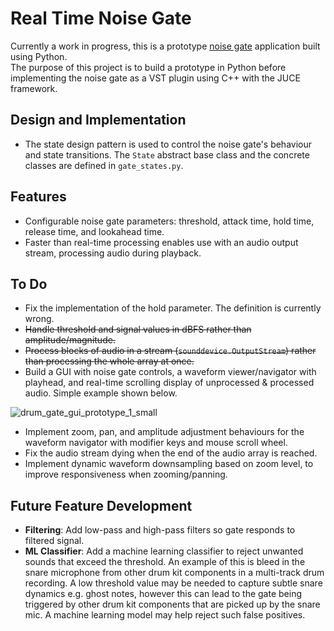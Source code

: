 # Real Time Noise Gate


Currently a work in progress, this is a prototype [noise gate](https://en.wikipedia.org/wiki/Noise_gate) application built using Python. <br>
The purpose of this project is to build a prototype in Python before implementing the noise gate as a VST plugin using C++ with the JUCE framework.

## Design and Implementation
- The state design pattern is used to control the noise gate's behaviour and state transitions. The `State` abstract base class and the concrete classes are defined in `gate_states.py`.<br>

## Features
- Configurable noise gate parameters: threshold, attack time, hold time, release time, and lookahead time.
- Faster than real-time processing enables use with an audio output stream, processing audio during playback.


## To Do
- Fix the implementation of the hold parameter. The definition is currently wrong.
- ~~Handle threshold and signal values in dBFS rather than amplitude/magnitude.~~
- ~~Process blocks of audio in a stream (`sounddevice.OutputStream`) rather than processing the whole array at once.~~
- Build a GUI with noise gate controls, a waveform viewer/navigator with playhead, and real-time scrolling display of unprocessed & processed audio. Simple example shown below.

![drum_gate_gui_prototype_1_small](https://github.com/rg1990/RT-Noise-Gate/assets/70291897/7106e517-e875-4b40-9e7e-a22318cda10a)

- Implement zoom, pan, and amplitude adjustment behaviours for the waveform navigator with modifier keys and mouse scroll wheel.
- Fix the audio stream dying when the end of the audio array is reached.
- Implement dynamic waveform downsampling based on zoom level, to improve responsiveness when zooming/panning.


## Future Feature Development
- **Filtering**: Add low-pass and high-pass filters so gate responds to filtered signal.
- **ML Classifier**: Add a machine learning classifier to reject unwanted sounds that exceed the threshold. An example of this is bleed in the snare microphone from other drum kit components in a multi-track drum recording. A low threshold value may be needed to capture subtle snare dynamics e.g. ghost notes, however this can lead to the gate being triggered by other drum kit components that are picked up by the snare mic. A machine learning model may help reject such false positives.
